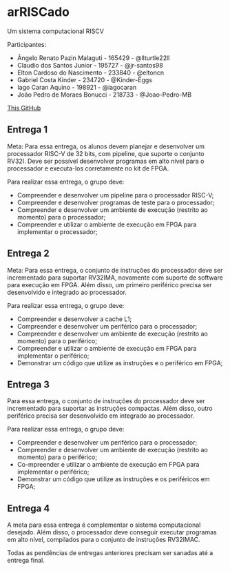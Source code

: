 # arRISCado

Um sistema computacional RISCV

Participantes:
- Ângelo Renato Pazin Malaguti   - 165429  - @llturtle22ll
- Claudio dos Santos Junior      - 195727  - @jr-santos98
- Elton Cardoso do Nascimento    - 233840  - @eltoncn
- Gabriel Costa Kinder           - 234720  - @Kinder-Eggs
- Iago Caran Aquino              - 198921  - @iagocaran
- João Pedro de Moraes Bonucci   - 218733  - @Joao-Pedro-MB

[This GitHub](https://github.com/arRISCado/arRISCado)

## Entrega 1

Meta:
Para essa entrega, os alunos devem planejar e desenvolver um processador RISC-V de 32 bits, com pipeline, que suporte o conjunto RV32I. Deve ser possível desenvolver programas em alto nível para o processador e executa-los corretamente no kit de FPGA.

Para realizar essa entrega, o grupo deve:

- Compreender e desenvolver um pipeline para o processador RISC-V;
- Compreender e desenvolver programas de teste para o processador;
- Compreender e desenvolver um ambiente de execução (restrito ao momento) para o processador;
- Compreender e utilizar o ambiente de execução em FPGA para implementar o processador;

## Entrega 2

Meta:
Para essa entrega, o conjunto de instruções do processador deve ser incrementado para suportar RV32IMA, novamente com suporte de software para execução em FPGA. Além disso, um primeiro periférico precisa ser desenvolvido e integrado ao processador.

Para realizar essa entrega, o grupo deve:

- Compreender e desenvolver a cache L1;
- Compreender e desenvolver um periférico para o processador;
- Compreender e desenvolver um ambiente de execução (restrito ao momento) para o periférico;
- Compreender e utilizar o ambiente de execução em FPGA para implementar o periférico;
- Demonstrar um código que utilize as instruções e o periférico em FPGA;
  
## Entrega 3

Para essa entrega, o conjunto de instruções do processador deve ser incrementado para suportar as instruções compactas. Além disso, outro periférico precisa ser desenvolvido em integrado ao processador.

Para realizar essa entrega, o grupo deve:

- Compreender e desenvolver um periférico para o processador;
- Compreender e desenvolver um ambiente de execução (restrito ao momento) para o periférico;
- Co-mpreender e utilizar o ambiente de execução em FPGA para implementar o periférico;
- Demonstrar um código que utilize as instruções e os periféricos em FPGA;
  
## Entrega 4

A meta para essa entrega é complementar o sistema computacional desejado. Além disso, o processador deve conseguir executar programas em alto nível, compilados para o conjunto de instruções RV32IMAC.

Todas as pendências de entregas anteriores precisam ser sanadas até a entrega final.
